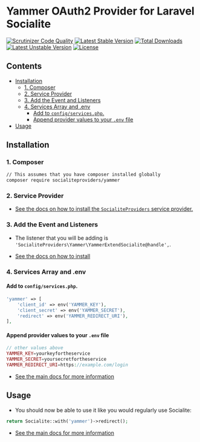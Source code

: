 # Yammer OAuth2 Provider for Laravel Socialite

[![Scrutinizer Code Quality](https://img.shields.io/scrutinizer/g/SocialiteProviders/Yammer.svg?style=flat-square)](https://scrutinizer-ci.com/g/SocialiteProviders/Yammer/?branch=master)
[![Latest Stable Version](https://img.shields.io/packagist/v/socialiteproviders/yammer.svg?style=flat-square)](https://packagist.org/packages/socialiteproviders/yammer)
[![Total Downloads](https://img.shields.io/packagist/dt/socialiteproviders/yammer.svg?style=flat-square)](https://packagist.org/packages/socialiteproviders/yammer)
[![Latest Unstable Version](https://img.shields.io/packagist/vpre/socialiteproviders/yammer.svg?style=flat-square)](https://packagist.org/packages/socialiteproviders/yammer)
[![License](https://img.shields.io/packagist/l/socialiteproviders/yammer.svg?style=flat-square)](https://packagist.org/packages/socialiteproviders/yammer)

<!-- START doctoc generated TOC please keep comment here to allow auto update -->
<!-- DON'T EDIT THIS SECTION, INSTEAD RE-RUN doctoc TO UPDATE -->
## Contents

- [Installation](#installation)
  - [1. Composer](#1-composer)
  - [2. Service Provider](#2-service-provider)
  - [3. Add the Event and Listeners](#3-add-the-event-and-listeners)
  - [4. Services Array and .env](#4-services-array-and-env)
    - [Add to `config/services.php`.](#add-to-configservicesphp)
    - [Append provider values to your `.env` file](#append-provider-values-to-your-env-file)
- [Usage](#usage)

<!-- END doctoc generated TOC please keep comment here to allow auto update -->


## Installation

### 1. Composer

```bash
// This assumes that you have composer installed globally
composer require socialiteproviders/yammer
```

### 2. Service Provider

* [See the docs on how to install the `SocialiteProviders` service provider.](https://github.com/SocialiteProviders/Manager#2-service-provider)


### 3. Add the Event and Listeners

* The listener that you will be adding is `'SocialiteProviders\Yammer\YammerExtendSocialite@handle',`.

* [See the docs on how to install](https://github.com/SocialiteProviders/Manager#3-add-the-event-and-listeners)

### 4. Services Array and .env

#### Add to `config/services.php`.

```php
'yammer' => [
    'client_id' => env('YAMMER_KEY'),
    'client_secret' => env('YAMMER_SECRET'),
    'redirect' => env('YAMMER_REDIRECT_URI'),
],
```

#### Append provider values to your `.env` file

```php
// other values above
YAMMER_KEY=yourkeyfortheservice
YAMMER_SECRET=yoursecretfortheservice
YAMMER_REDIRECT_URI=https://example.com/login
```

* [See the main docs for more information](https://github.com/SocialiteProviders/Manager#4-services-array-and-env)


## Usage

* You should now be able to use it like you would regularly use Socialite:

```php
return Socialite::with('yammer')->redirect();
```

* [See the main docs for more information](https://github.com/SocialiteProviders/Manager#usage)
